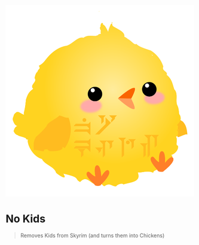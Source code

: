 ![No Kids](Images/no_kids.png)

# No Kids

> Removes Kids from Skyrim (and turns them into Chickens)
